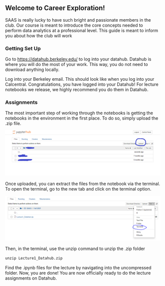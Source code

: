 ## Welcome to Career Exploration!

SAAS is really lucky to have such bright and passionate members in the club. Our course is meant to introduce the core concepts needed to perform data analytics at a professional level. This guide is meant to inform you about how the club will work 

### Getting Set Up

Go to https://datahub.berkeley.edu/ to log into your datahub. Datahub is where you will do the most of your work. This way, you do not need to download anything locally. 

Log into your Berkeley email. This should look like when you log into your Calcentral. Congratulations, you have logged into your Datahub! For lecture notebooks we release, we highly recommend you do them in Datahub.

### Assignments

The most important step of working through the notebooks is getting the notebooks in the environment in the first place. To do so, simply upload the .zip file.  

<img src="https://github.com/Mphan6139/Fall_2021_SAAS_CX/blob/c5035cade178fab67fc95c47b217737b1fc23941/docs/upload.PNG" class="img-responsive" alt=""> </div>


Once uploaded, you can extract the files from the notebook via the terminal. To open the terminal, go to the new tab and click on the terminal option.

<img src="https://github.com/Mphan6139/Fall_2021_SAAS_CX/blob/c5035cade178fab67fc95c47b217737b1fc23941/docs/terminal.PNG" class="img-responsive" alt=""> </div>

Then, in the terminal, use the unzip command to unzip the .zip folder

```markdown
unzip Lecture1_Datahub.zip
```

Find the .ipynb files for the lecture by navigating into the uncompressed folder. Now, you are done! You are now officially ready to do the lecture assignments on Datahub.  
